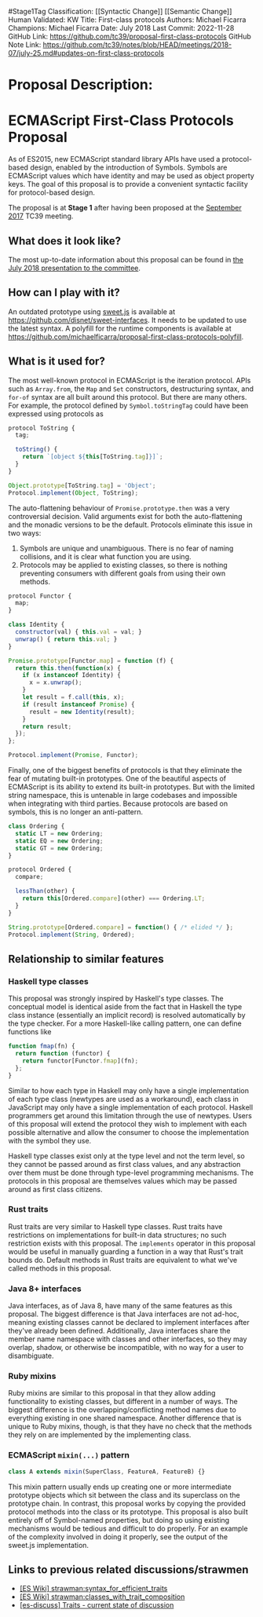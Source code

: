 #Stage1Tag
Classification: [[Syntactic Change]] [[Semantic Change]]
Human Validated: KW
Title: First-class protocols
Authors: Michael Ficarra
Champions: Michael Ficarra
Date: July 2018
Last Commit: 2022-11-28
GitHub Link: https://github.com/tc39/proposal-first-class-protocols
GitHub Note Link: https://github.com/tc39/notes/blob/HEAD/meetings/2018-07/july-25.md#updates-on-first-class-protocols

# Proposal Description:
ECMAScript First-Class Protocols Proposal
=========================================

As of ES2015, new ECMAScript standard library APIs have used a protocol-based
design, enabled by the introduction of Symbols. Symbols are ECMAScript values
which have identity and may be used as object property keys. The goal of this
proposal is to provide a convenient syntactic facility for protocol-based
design.

The proposal is at **Stage 1** after having been proposed at the
[September 2017](https://github.com/tc39/agendas/blob/master/2017/09.md)
TC39 meeting.

## What does it look like?

The most up-to-date information about this proposal can be found in [the July 2018 presentation to the committee](/July%202018%20Update_%20ECMAScript%20Proposal_%20First-Class%20Protocols.pdf).


## How can I play with it?

An outdated prototype using [sweet.js](https://www.sweetjs.org/) is available at
https://github.com/disnet/sweet-interfaces. It needs to be updated to use the
latest syntax. A polyfill for the runtime components is available at
https://github.com/michaelficarra/proposal-first-class-protocols-polyfill.


## What is it used for?

The most well-known protocol in ECMAScript is the iteration protocol. APIs such
as `Array.from`, the `Map` and `Set` constructors, destructuring syntax, and
`for-of` syntax are all built around this protocol. But there are many others.
For example, the protocol defined by `Symbol.toStringTag` could have been
expressed using protocols as

```js
protocol ToString {
  tag;

  toString() {
    return `[object ${this[ToString.tag]}]`;
  }
}

Object.prototype[ToString.tag] = 'Object';
Protocol.implement(Object, ToString);
```

The auto-flattening behaviour of `Promise.prototype.then` was a very controversial decision.
Valid arguments exist for both the auto-flattening and the monadic versions to be the default.
Protocols eliminate this issue in two ways:

1. Symbols are unique and unambiguous. There is no fear of naming collisions,
   and it is clear what function you are using.
1. Protocols may be applied to existing classes, so there is nothing
   preventing consumers with different goals from using their own methods.

```js
protocol Functor {
  map;
}

class Identity {
  constructor(val) { this.val = val; }
  unwrap() { return this.val; }
}

Promise.prototype[Functor.map] = function (f) {
  return this.then(function(x) {
    if (x instanceof Identity) {
      x = x.unwrap();
    }
    let result = f.call(this, x);
    if (result instanceof Promise) {
      result = new Identity(result);
    }
    return result;
  });
};

Protocol.implement(Promise, Functor);
```

Finally, one of the biggest benefits of protocols is that they eliminate the
fear of mutating built-in prototypes. One of the beautiful aspects of
ECMAScript is its ability to extend its built-in prototypes. But with the
limited string namespace, this is untenable in large codebases and impossible
when integrating with third parties. Because protocols are based on symbols,
this is no longer an anti-pattern.

```js
class Ordering {
  static LT = new Ordering;
  static EQ = new Ordering;
  static GT = new Ordering;
}

protocol Ordered {
  compare;

  lessThan(other) {
    return this[Ordered.compare](other) === Ordering.LT;
  }
}

String.prototype[Ordered.compare] = function() { /* elided */ };
Protocol.implement(String, Ordered);
```


## Relationship to similar features

### Haskell type classes

This proposal was strongly inspired by Haskell's type classes. The conceptual
model is identical aside from the fact that in Haskell the type class instance
(essentially an implicit record) is resolved automatically by the type checker.
For a more Haskell-like calling pattern, one can define functions like

```js
function fmap(fn) {
  return function (functor) {
    return functor[Functor.fmap](fn);
  };
}
```

Similar to how each type in Haskell may only have a single implementation of
each type class (newtypes are used as a workaround), each class in JavaScript
may only have a single implementation of each protocol. Haskell programmers
get around this limitation through the use of newtypes. Users of this proposal
will extend the protocol they wish to implement with each possible alternative
and allow the consumer to choose the implementation with the symbol they use.

Haskell type classes exist only at the type level and not the term level, so they
cannot be passed around as first class values, and any abstraction over them must
be done through type-level programming mechanisms. The protocols in this proposal
are themselves values which may be passed around as first class citizens.

### Rust traits

Rust traits are very similar to Haskell type classes. Rust traits have
restrictions on implementations for built-in data structures; no such
restriction exists with this proposal. The `implements` operator in this
proposal would be useful in manually guarding a function in a way that Rust's
trait bounds do. Default methods in Rust traits are equivalent to what we've
called methods in this proposal.

### Java 8+ interfaces

Java interfaces, as of Java 8, have many of the same features as this proposal.
The biggest difference is that Java interfaces are not ad-hoc, meaning existing
classes cannot be declared to implement interfaces after they've already been
defined. Additionally, Java interfaces share the member name namespace with
classes and other interfaces, so they may overlap, shadow, or otherwise be
incompatible, with no way for a user to disambiguate.

### Ruby mixins

Ruby mixins are similar to this proposal in that they allow adding
functionality to existing classes, but different in a number of ways. The
biggest difference is the overlapping/conflicting method names due to
everything existing in one shared namespace. Another difference that is unique
to Ruby mixins, though, is that they have no check that the methods they rely
on are implemented by the implementing class.

### ECMAScript `mixin(...)` pattern

```js
class A extends mixin(SuperClass, FeatureA, FeatureB) {}
```

This mixin pattern usually ends up creating one or more intermediate prototype
objects which sit between the class and its superclass on the prototype chain.
In contrast, this proposal works by copying the provided protocol methods
into the class or its prototype. This proposal is also built entirely off of
Symbol-named properties, but doing so using existing mechanisms would be
tedious and difficult to do properly. For an example of the complexity involved
in doing it properly, see the output of the sweet.js implementation.


## Links to previous related discussions/strawmen

* [[ES Wiki] strawman:syntax_for_efficient_traits](https://web.archive.org/web/20160616221253/http://wiki.ecmascript.org/doku.php?id=strawman:syntax_for_efficient_traits)
* [[ES Wiki] strawman:classes_with_trait_composition](https://web.archive.org/web/20160318073016/http://wiki.ecmascript.org/doku.php?id=strawman:classes_with_trait_composition)
* [[es-discuss] Traits - current state of discussion](https://esdiscuss.org/topic/traits-current-state-of-discussion)
